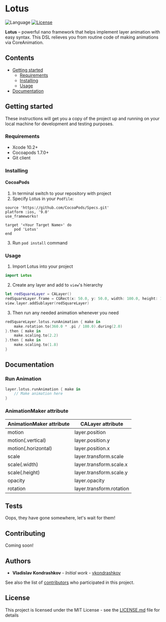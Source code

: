 # Lotus
![Language](https://img.shields.io/badge/swift-5-orange.svg)
[![License](https://img.shields.io/github/license/vkondrashkov/lotus.svg)](https://github.com/vkondrashkov/lotus/blob/develop/LICENSE)

__Lotus__ – powerful nano framework that helps implement layer animation with easy syntax. This DSL relieves you from routine code of making animations via CoreAnimation.

## Contents
- [Getting started](#getting_started)
    - [Requirements](#requirements)
    - [Installing](#installing)
    - [Usage](#usage)
- [Documentation](#documentation)

## Getting started
These instructions will get you a copy of the project up and running on your local machine for development and testing purposes.

### Requirements 
- Xcode 10.2+
- Cocoapods 1.7.0+
- Git client

### Installing
#### CocoaPods
1. In terminal switch to your repository with project
2. Specify Lotus in your `Podfile`:
```
source 'https://github.com/CocoaPods/Specs.git'
platform :ios, '9.0'
use_frameworks!

target '<Your Target Name>' do
    pod 'Lotus'
end
```
3. Run `pod install` command

### Usage
1. Import Lotus into your project
```Swift
import Lotus
```
2. Create any layer and add to `view`'s hierarchy 
```Swift
let redSquareLayer = CALayer()
redSquareLayer.frame = CGRect(x: 50.0, y: 50.0, width: 100.0, height: 100.0)
view.layer.addSublayer(redSquareLayer)
```
3. Then run any needed animation whenever you need
```Swift
redSquareLayer.lotus.runAnimation { make in
    make.rotation.to(360.0 * .pi / 180.0).during(2.0)
}.then { make in
    make.scaling.to(2.2)
}.then { make in
    make.scaling.to(1.8)
}
```

## Documentation
### Run Animation
```Swift
layer.lotus.runAnimation { make in
    // Make animation here
}
```
### AnimationMaker attribute

| AnimationMaker attribute | CALayer attribute        |
|--------------------------|--------------------------|
| motion                   | layer.position           |
| motion(.vertical)        | layer.position.y         |
| motion(.horizontal)      | layer.position.x         |
| scale                    | layer.transform.scale    |
| scale(.width)            | layer.transform.scale.x  |
| scale(.height)           | layer.transform.scale.y  |
| opacity                  | layer.opacity            |
| rotation                 | layer.transform.rotation |

## Tests
Oops, they have gone somewhere, let's wait for them!

## Contributing
Coming soon!

## Authors
- __Vladislav Kondrashkov__ - _Initial work_ - [vkondrashkov](https://github.com/vkondrashkov "Vladislav Kondrashkov")

See also the list of [contributors](https://github.com/vkondrashkov/lotus/graphs/contributors "Contributors") who participated in this project.

## License
This project is licensed under the MIT License - see the [LICENSE.md](https://github.com/vkondrashkov/ListenTo-iOS/blob/develop/LICENSE "MIT License") file for details
